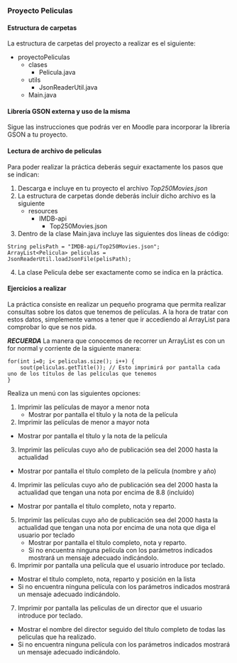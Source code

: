 ### Proyecto Peliculas

#### Estructura de carpetas
La estructura de carpetas del proyecto a realizar es el siguiente:

- proyectoPeliculas
    - clases
        - Pelicula.java
    - utils
        - JsonReaderUtil.java
    - Main.java

#### Librería GSON externa y uso de la misma

Sigue las instrucciones que podrás ver en Moodle para incorporar la librería GSON a tu proyecto.

#### Lectura de archivo de peliculas

Para poder realizar la práctica deberás seguir exactamente los pasos que se indican:
1. Descarga e incluye en tu proyecto el archivo *Top250Movies.json*
2. La estructura de carpetas donde deberás incluir dicho archivo es la siguiente
    - resources
        - IMDB-api
            - Top250Movies.json
3. Dentro de la clase Main.java incluye las siguientes dos líneas de código:
```java:
String pelisPath = "IMDB-api/Top250Movies.json";
ArrayList<Pelicula> peliculas = JsonReaderUtil.loadJsonFile(pelisPath);
```
4. La clase Pelicula debe ser exactamente como se indica en la práctica.

#### Ejercicios a realizar

La práctica consiste en realizar un pequeño programa que permita realizar consultas sobre los datos que tenemos de películas.
A la hora de tratar con estos datos, simplemente vamos a tener que ir accediendo al ArrayList para comprobar lo que se nos pida.

***RECUERDA***
La manera que conocemos de recorrer un ArrayList es con un for normal y corriente de la siguiente manera:
```java:
for(int i=0; i< peliculas.size(); i++) {
    sout(peliculas.getTitle()); // Esto imprimirá por pantalla cada uno de los títulos de las películas que tenemos 
}
```

Realiza un menú con las siguientes opciones:

1. Imprimir las películas de mayor a menor nota
    - Mostrar por pantalla el título y la nota de la película
2. Imprimir las películas de menor a mayor nota
- Mostrar por pantalla el título y la nota de la película
3. Imprimir las películas cuyo año de publicación sea del 2000 hasta la actualidad
- Mostrar por pantalla el título completo de la película (nombre y año)
4. Imprimir las películas cuyo año de publicación sea del 2000 hasta la actualidad que tengan una nota por encima de 8.8 (incluído)
- Mostrar por pantalla el título completo, nota y reparto.
5. Imprimir las películas cuyo año de publicación sea del 2000 hasta la actualidad que tengan una nota por encima de una nota que diga el usuario por teclado
    - Mostrar por pantalla el título completo, nota y reparto.
    - Si no encuentra ninguna película con los parámetros indicados mostrará un mensaje adecuado indicándolo.
6. Imprimir por pantalla una película que el usuario introduce por teclado.
- Mostrar el título completo, nota, reparto y posición en la lista
- Si no encuentra ninguna película con los parámetros indicados mostrará un mensaje adecuado indicándolo.
7. Imprimir por pantalla las peliculas de un director que el usuario introduce por teclado.
- Mostrar el nombre del director seguido del título completo de todas las peliculas que ha realizado.
- Si no encuentra ninguna película con los parámetros indicados mostrará un mensaje adecuado indicándolo.